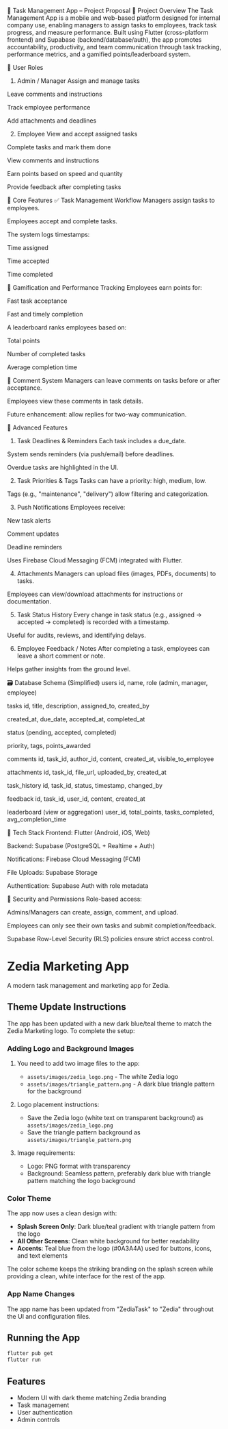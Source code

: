 📝 Task Management App – Project Proposal
📌 Project Overview
The Task Management App is a mobile and web-based platform designed for internal company use, enabling managers to assign tasks to employees, track task progress, and measure performance. Built using Flutter (cross-platform frontend) and Supabase (backend/database/auth), the app promotes accountability, productivity, and team communication through task tracking, performance metrics, and a gamified points/leaderboard system.

👥 User Roles
1. Admin / Manager
Assign and manage tasks

Leave comments and instructions

Track employee performance

Add attachments and deadlines

2. Employee
View and accept assigned tasks

Complete tasks and mark them done

View comments and instructions

Earn points based on speed and quantity

Provide feedback after completing tasks

🧩 Core Features
✅ Task Management Workflow
Managers assign tasks to employees.

Employees accept and complete tasks.

The system logs timestamps:

Time assigned

Time accepted

Time completed

🧠 Gamification and Performance Tracking
Employees earn points for:

Fast task acceptance

Fast and timely completion

A leaderboard ranks employees based on:

Total points

Number of completed tasks

Average completion time

💬 Comment System
Managers can leave comments on tasks before or after acceptance.

Employees view these comments in task details.

Future enhancement: allow replies for two-way communication.

🚀 Advanced Features
1. Task Deadlines & Reminders
Each task includes a due_date.

System sends reminders (via push/email) before deadlines.

Overdue tasks are highlighted in the UI.

2. Task Priorities & Tags
Tasks can have a priority: high, medium, low.

Tags (e.g., "maintenance", "delivery") allow filtering and categorization.

3. Push Notifications
Employees receive:

New task alerts

Comment updates

Deadline reminders

Uses Firebase Cloud Messaging (FCM) integrated with Flutter.

4. Attachments
Managers can upload files (images, PDFs, documents) to tasks.

Employees can view/download attachments for instructions or documentation.

5. Task Status History
Every change in task status (e.g., assigned → accepted → completed) is recorded with a timestamp.

Useful for audits, reviews, and identifying delays.

6. Employee Feedback / Notes
After completing a task, employees can leave a short comment or note.

Helps gather insights from the ground level.

🗃️ Database Schema (Simplified)
users
id, name, role (admin, manager, employee)

tasks
id, title, description, assigned_to, created_by

created_at, due_date, accepted_at, completed_at

status (pending, accepted, completed)

priority, tags, points_awarded

comments
id, task_id, author_id, content, created_at, visible_to_employee

attachments
id, task_id, file_url, uploaded_by, created_at

task_history
id, task_id, status, timestamp, changed_by

feedback
id, task_id, user_id, content, created_at

leaderboard (view or aggregation)
user_id, total_points, tasks_completed, avg_completion_time

🧱 Tech Stack
Frontend: Flutter (Android, iOS, Web)

Backend: Supabase (PostgreSQL + Realtime + Auth)

Notifications: Firebase Cloud Messaging (FCM)

File Uploads: Supabase Storage

Authentication: Supabase Auth with role metadata

🔐 Security and Permissions
Role-based access:

Admins/Managers can create, assign, comment, and upload.

Employees can only see their own tasks and submit completion/feedback.

Supabase Row-Level Security (RLS) policies ensure strict access control.

# Zedia Marketing App

A modern task management and marketing app for Zedia.

## Theme Update Instructions

The app has been updated with a new dark blue/teal theme to match the Zedia Marketing logo. To complete the setup:

### Adding Logo and Background Images

1. You need to add two image files to the app:
   - `assets/images/zedia_logo.png` - The white Zedia logo
   - `assets/images/triangle_pattern.png` - A dark blue triangle pattern for the background

2. Logo placement instructions:
   - Save the Zedia logo (white text on transparent background) as `assets/images/zedia_logo.png`
   - Save the triangle pattern background as `assets/images/triangle_pattern.png`

3. Image requirements:
   - Logo: PNG format with transparency
   - Background: Seamless pattern, preferably dark blue with triangle pattern matching the logo background

### Color Theme

The app now uses a clean design with:

- **Splash Screen Only**: Dark blue/teal gradient with triangle pattern from the logo
- **All Other Screens**: Clean white background for better readability
- **Accents**: Teal blue from the logo (#0A3A4A) used for buttons, icons, and text elements

The color scheme keeps the striking branding on the splash screen while providing a clean, white interface for the rest of the app.

### App Name Changes

The app name has been updated from "ZediaTask" to "Zedia" throughout the UI and configuration files.

## Running the App

```bash
flutter pub get
flutter run
```

## Features

- Modern UI with dark theme matching Zedia branding
- Task management
- User authentication
- Admin controls



